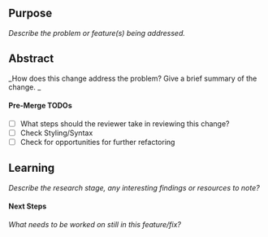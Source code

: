 ## Purpose
_Describe the problem or feature(s) being addressed._

## Abstract
_How does this change address the problem? Give a brief summary of the change. _

#### Pre-Merge TODOs
- [ ] What steps should the reviewer take in reviewing this change?
- [ ] Check Styling/Syntax
- [ ] Check for opportunities for further refactoring

## Learning
_Describe the research stage, any interesting findings or resources to note?_

#### Next Steps
_What needs to be worked on still in this feature/fix?_
